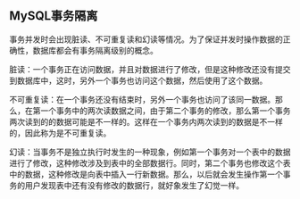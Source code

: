 ## MySQL事务隔离

事务并发时会出现脏读、不可重复读和幻读等情况。为了保证并发时操作数据的正确性，数据库都会有事务隔离级别的概念。

脏读：一个事务正在访问数据，并且对数据进行了修改，但是这种修改还没有提交到数据库中，这时，另外一个事务也访问这个数据，然后使用了这个数据。

不可重复读：在一个事务还没有结束时，另外一个事务也访问了该同一数据。那么，在第一个事务中的两次读数据之间，由于第二个事务的修改，那么第一个事务两次读到的的数据可能是不一样的。这样在一个事务内两次读到的数据是不一样的，因此称为是不可重复读。

幻读：当事务不是独立执行时发生的一种现象，例如第一个事务对一个表中的数据进行了修改，这种修改涉及到表中的全部数据行。同时，第二个事务也修改这个表中的数据，这种修改是向表中插入一行新数据。那么，以后就会发生操作第一个事务的用户发现表中还有没有修改的数据行，就好象发生了幻觉一样。